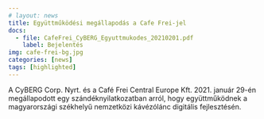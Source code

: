 ```yaml
---
# layout: news
title: Együttműködési megállapodás a Cafe Frei-jel
docs:
  - file: CafeFrei_CyBERG_Egyuttmukodes_20210201.pdf
    label: Bejelentés
img: cafe-frei-bg.jpg
categories: [news]
tags: [highlighted]
---
```


A CyBERG Corp. Nyrt. és a Café Frei Central Europe Kft. 2021. január 29-én megállapodott egy szándéknyilatkozatban arról, hogy együttműködnek a magyarországi székhelyű nemzetközi kávézólánc digitális fejlesztésén.
